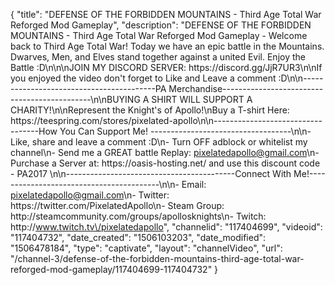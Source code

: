 {
    "title": "DEFENSE OF THE FORBIDDEN MOUNTAINS - Third Age Total War Reforged Mod Gameplay",
    "description": "DEFENSE OF THE FORBIDDEN MOUNTAINS - Third Age Total War Reforged Mod Gameplay - Welcome back to Third Age Total War! Today we have an epic battle in the Mountains. Dwarves, Men, and Elves stand together against a united Evil. Enjoy the Battle :D\n\n\nJOIN MY DISCORD SERVER: https:\/\/discord.gg\/JjR7UR3\n\nIf you enjoyed the video don't forget to Like and Leave a comment :D\n\n-----------------------------------------PA Merchandise---------------------------------------------\n\nBUYING A SHIRT WILL SUPPORT A CHARITY!\n\nRepresent the Knight's of Apollo!\nBuy a T-shirt Here: https:\/\/teespring.com\/stores\/pixelated-apollo\n\n----------------------------------How You Can Support Me! -----------------------------------\n\n- Like, share and leave a comment :D\n- Turn OFF adblock or whitelist my channel\n- Send me a GREAT battle Replay: pixelatedapollo@gmail.com\n- Purchase a Server at: https:\/\/oasis-hosting.net\/ and use this discount code - PA2017 \n\n------------------------------------------Connect With Me!-----------------------------------------\n\n- Email: pixelatedapollo@gmail.com\n- Twitter: https:\/\/twitter.com\/PixelatedApollo\n- Steam Group:  http:\/\/steamcommunity.com\/groups\/apollosknights\n- Twitch: http:\/\/www.twitch.tv\/pixelatedapollo",
    "channelid": "117404699",
    "videoid": "117404732",
    "date_created": "1506103203",
    "date_modified": "1506478184",
    "type": "captivate",
    "layout": "channelVideo",
    "url": "\/channel-3\/defense-of-the-forbidden-mountains-third-age-total-war-reforged-mod-gameplay\/117404699-117404732"
}
